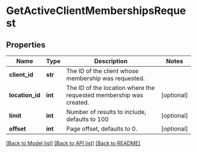 # GetActiveClientMembershipsRequest

## Properties
Name | Type | Description | Notes
------------ | ------------- | ------------- | -------------
**client_id** | **str** | The ID of the client whose membership was requested. | 
**location_id** | **int** | The ID of the location where the requested membership was created. | [optional] 
**limit** | **int** | Number of results to include, defaults to 100 | [optional] 
**offset** | **int** | Page offset, defaults to 0. | [optional] 

[[Back to Model list]](../README.md#documentation-for-models) [[Back to API list]](../README.md#documentation-for-api-endpoints) [[Back to README]](../README.md)


